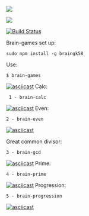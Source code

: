 <a href="https://codeclimate.com/github/kir58/project-lvl1-s412/maintainability"><img src="https://api.codeclimate.com/v1/badges/989d2dfe494ad8f7aee8/maintainability" /></a>

<a href="https://codeclimate.com/github/kir58/project-lvl1-s412/test_coverage"><img src="https://api.codeclimate.com/v1/badges/989d2dfe494ad8f7aee8/test_coverage" /></a>

[![Build Status](https://travis-ci.org/kir58/project-lvl1-s412.svg?branch=master)](https://travis-ci.org/kir58/project-lvl1-s412)

Brain-games set up:
``` 
sudo npm install -g braingk58
```
Use:
```
$ brain-games
```
[![asciicast](https://asciinema.org/a/szJneOvmPD9VhJdj37vKOP52R.png)](https://asciinema.org/a/szJneOvmPD9VhJdj37vKOP52R)
Calc: 
```
 1 - brain-calc
 ``` 
[![asciicast](https://asciinema.org/a/DfRiqmk3PJ2r2r7MGcomLyTjG.png)](https://asciinema.org/a/DfRiqmk3PJ2r2r7MGcomLyTjG) 
Even: 
 ```
 2 - brain-even
 ```
[![asciicast](https://asciinema.org/a/2aarRFpAn8chLajpjHUjDUM7E.png)](https://asciinema.org/a/2aarRFpAn8chLajpjHUjDUM7E)

Great common divisor:
 ```
 3 - brain-gcd
 ```  
[![asciicast](https://asciinema.org/a/2idAKdYFnseJ80gsolo6ec3lR.png)](https://asciinema.org/a/2idAKdYFnseJ80gsolo6ec3lR)
Prime: 
 ```
 4 - brain-prime
 ```  
[![asciicast](https://asciinema.org/a/WXlEzmFWj6s77ecNFbegqQz8g.png)](https://asciinema.org/a/WXlEzmFWj6s77ecNFbegqQz8g)
Progression:
 ```
 5 - brain-progression
 ```   
[![asciicast](https://asciinema.org/a/Z9VXN7fxJ7fz0wIczWOFqHo3m.png)](https://asciinema.org/a/Z9VXN7fxJ7fz0wIczWOFqHo3m)

